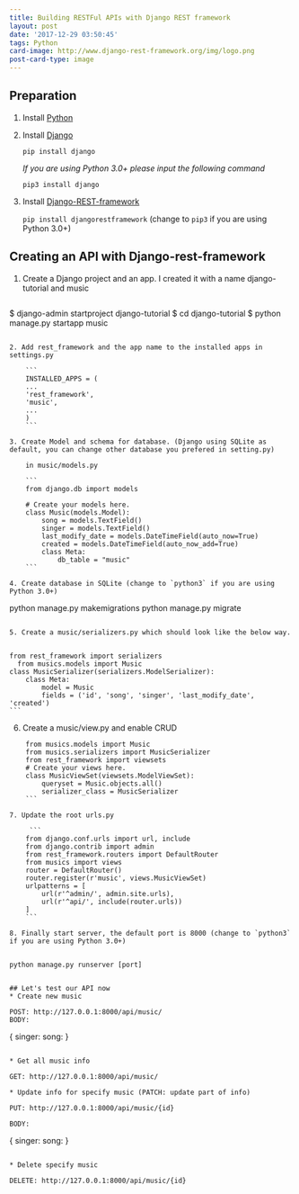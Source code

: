 ```yaml
---
title: Building RESTFul APIs with Django REST framework
layout: post
date: '2017-12-29 03:50:45'
tags: Python
card-image: http://www.django-rest-framework.org/img/logo.png
post-card-type: image
---
```


## Preparation 
1. Install [Python](https://www.python.org/downloads/)
2. Install  [Django](https://github.com/django/django)

	`pip install django`
    
	*If you are using Python 3.0+ please input the following command*
	
    `pip3 install django`
3. Install [Django-REST-framework](http://www.django-rest-framework.org/)
	
    `pip install djangorestframework` (change to `pip3` if you are using Python 3.0+)
    
## Creating an API with Django-rest-framework

1. Create a Django project and an app. I created it with a name django-tutorial and music
	
	```
$ django-admin startproject django-tutorial	
$ cd django-tutorial
$ python manage.py startapp music
```

2. Add rest_framework and the app name to the installed apps in settings.py
	
	```
    INSTALLED_APPS = (
    ...
    'rest_framework',
    'music',
    ...
    )
	```
	
3. Create Model and schema for database. (Django using SQLite as default, you can change other database you prefered in setting.py)

    in music/models.py
		
    ```
    from django.db import models
  
	# Create your models here.
    class Music(models.Model):
        song = models.TextField()
        singer = models.TextField()
        last_modify_date = models.DateTimeField(auto_now=True)
        created = models.DateTimeField(auto_now_add=True)
        class Meta:
            db_table = "music"
    ```
 
4. Create database in SQLite (change to `python3` if you are using Python 3.0+)

```
python manage.py makemigrations
python manage.py migrate
```
		
5. Create a music/serializers.py which should look like the below way.
 
 ```
    from rest_framework import serializers
	  from musics.models import Music
    class MusicSerializer(serializers.ModelSerializer):
        class Meta:
            model = Music
            fields = ('id', 'song', 'singer', 'last_modify_date', 'created')
    ```
		
6. Create a music/view.py and enable CRUD

```
    from musics.models import Music
    from musics.serializers import MusicSerializer
    from rest_framework import viewsets
    # Create your views here.
    class MusicViewSet(viewsets.ModelViewSet):
        queryset = Music.objects.all()
        serializer_class = MusicSerializer
    ```
		
7. Update the root urls.py
   
	 ```
    from django.conf.urls import url, include
    from django.contrib import admin
    from rest_framework.routers import DefaultRouter
    from musics import views
    router = DefaultRouter()
    router.register(r'music', views.MusicViewSet)
    urlpatterns = [
        url(r'^admin/', admin.site.urls),
        url(r'^api/', include(router.urls))
    ]
    ```
		
8. Finally start server, the default port is 8000 (change to `python3` if you are using Python 3.0+)
 
```
    python manage.py runserver [port]
 ```

## Let's test our API now
* Create new music

POST: http://127.0.0.1:8000/api/music/
BODY: 
``` 
{
    singer:
    song: 
}
```

* Get all music info

GET: http://127.0.0.1:8000/api/music/

* Update info for specify music (PATCH: update part of info)

PUT: http://127.0.0.1:8000/api/music/{id}

BODY: 
``` 
{
    singer:
    song: 
}
```

* Delete specify music

DELETE: http://127.0.0.1:8000/api/music/{id}